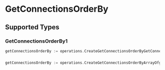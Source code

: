 # GetConnectionsOrderBy


## Supported Types

### GetConnectionsOrderBy1

```go
getConnectionsOrderBy := operations.CreateGetConnectionsOrderByGetConnectionsOrderBy1(operations.GetConnectionsOrderBy1{/* values here */})
```

### 

```go
getConnectionsOrderBy := operations.CreateGetConnectionsOrderByArrayOfgetConnectionsOrderBy2([]operations.GetConnectionsOrderBy2{/* values here */})
```

